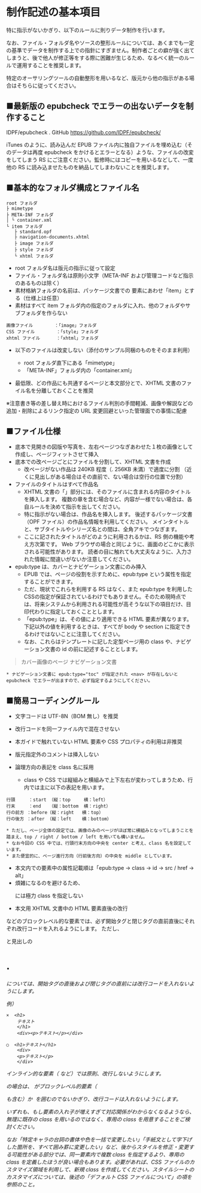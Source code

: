 # 制作記述の基本項目

特に指示がないかぎり、以下のルールに則りデータ制作を行います。

なお、ファイル・フォルダ名やソースの整形ルールについては、あくまでも一定の基準でデータを制作する上での指針にすぎません。制作者ごとの癖が強く出てしまうと、後で他人が修正等をする際に困難が生じるため、なるべく統一のルールで運用することを推奨します。

特定のオーサリングツールの自動整形を用いるなど、版元から他の指示がある場合はそちらに従ってください。


## ■最新版の epubcheck でエラーの出ないデータを制作すること

IDPF/epubcheck . GitHub
https://github.com/IDPF/epubcheck/

iTunes のように、読み込んだ EPUB ファイル内に独自ファイルを埋め込む（そのデータは再度 epubcheck をかけるとエラーとなる）ような、ファイルの改変をしてしまう RS にご注意ください。監修時にはコピーを用いるなどして、一度他の RS に読み込ませたものを納品してしまわないことを推奨します。


## ■基本的なフォルダ構成とファイル名

```
root フォルダ
├ mimetype
├ META-INF フォルダ
│ └ container.xml
└ item フォルダ
   ├ standard.opf
   ├ navigation-documents.xhtml
   ├ image フォルダ
   ├ style フォルダ
   └ xhtml フォルダ
```

* root フォルダ名は版元の指示に従って設定
* ファイル・フォルダ名は原則小文字（META-INF および管理コードなど指示のあるものは除く）
* 素材格納フォルダの名前は、パッケージ文書での <item> 要素にあわせ「item」とする（仕様上は任意）
* 素材はすべて item フォルダ内の指定のフォルダに入れ、他のフォルダやサブフォルダを作らない

```
画像ファイル        ：「image」フォルダ
CSS ファイル        ：「style」フォルダ
xhtml ファイル      ：「xhtml」フォルダ
```

* 以下のファイルは改変しない（添付のサンプル同梱のものをそのまま利用）
    * root フォルダ直下にある「mimetype」
    * 「META-INF」フォルダ内の「container.xml」

* 最低限、どの作品にも共通するページと本文部分とで、XHTML 文書のファイル名を分離しておくことを推奨

※注意書き等の差し替え時におけるファイル判別の手間軽減、画像や解説などの追加・削除によるリンク指定の URL 変更回避といった管理面での事情に配慮

## ■ファイル仕様

* 底本で見開きの図版や写真を、左右ページつなぎあわせた１枚の画像として作成し、ページフィットさせて挿入
* 底本での改ページごとにファイルを分割して、XHTML 文書を作成
    * 改ページがない作品は 240KB 程度（. 256KB 未満）で適度に分割
      （近くに見出しがある場合はその直前で、ない場合は空行の位置で分割）
* ファイルのタイトルはすべて作品名
    * XHTML 文書の「<title>.</title>」部分には、そのファイルに含まれる内容のタイトルを挿入します。
      複数の章を含む場合など、内容が一様でない場合は、各自ルールを決めて指示を出してください。
    * 特に指示がない場合は、作品名を挿入します。
      後述するパッケージ文書（OPF ファイル）の作品名情報を利用してください。
      メインタイトルと、サブタイトルやシリーズ名との間は、全角アキでつなぎます。
    * ここに記されたタイトルがどのように利用されるかは、RS 側の機能や考え方次第です。
      Web ブラウザの場合と同じように、画面のどこかに表示される可能性があります。
      読者の目に触れても大丈夫なように、入力された情報に間違いがないか注意してください。
* epub:type は、カバーとナビゲーション文書にのみ挿入
    * EPUB では、ページの役割を示すために、epub:type という属性を指定することができます。
    * ただ、現状でこれらを利用する RS はなく、また epub:type を利用した CSSの指定が保証されているわけでもありません。そのため現時点では、将来システムから利用される可能性が高そうな以下の項目だけ、目印代わりに指定しておくこととします。
    * 「epub:type」は、その値により適用できる HTML 要素が異なります。下記以外の値を利用するときは、すべてが body や section に指定できるわけではないことに注意してください。
    * なお、これらはテンプレートに記した定型ページ用の class や、ナビゲーション文書の id の前に記述することとします。

> カバー画像のページ  <body epub:type="cover" class="p-cover">
> ナビゲーション文書  <nav epub:type="toc" id="toc">

    * ナビゲーション文書に epub:type="toc" が指定された <nav> が存在しないと epubcheck でエラーが出ますので、必ず指定するようにしてください。


## ■簡易コーディングルール

* 文字コードは UTF-8N（BOM 無し）を推奨
* 改行コードを同一ファイル内で混在させない
* 本ガイドで触れていない HTML 要素や CSS プロパティの利用は非推奨
* 版元指定外のコメントは挿入しない
* 論理方向の表記を class 名に採用

    * class や CSS では縦組みと横組みで上下左右が変わってしまうため、行内では主に以下の表記を用います。

```
行頭     ：start （縦：top     横：left）
行末     ：end   （縦：bottom  横：right）
行の前方 ：before（縦：right   横：top）
行の後方 ：after （縦：left    横：bottom）
```

    * ただし、ページ全体の設定では、画像のみのページがほぼ常に横組みとなってしまうことを踏まえ、top / right / bottom / left を用いても構いません。
    * なお今回の CSS 中では、行頭行末方向の中央を center と考え、class 名を設定しています。
    * また便宜的に、ページ進行方向（行前後方向）の中央を middle としています。

* 本文内での要素中の属性記載順は「epub:type → class → id → src / href → alt」
* 煩雑になるのを避けるため、<p> には極力 class を指定しない
* 本文用 XHTML 文書中の HTML 要素直後の改行

<div> などのブロックレベル的な要素では、必ず開始タグと閉じタグの直前直後にそれぞれ改行コードを入れるようにします。
ただし、<p> と見出しの <h1>.<h6> については、開始タグの直後および閉じタグの直前には改行コードを入れないようにします。

例）

```
×  <h1>
    テキスト
    </h1>
    <div><p>テキスト</p></div>

○  <h1>テキスト</h1>
    <div>
    <p>テキスト</p>
    </div>
```

インライン的な要素（<span> など）では原則、改行しないようにします。

<a> の場合は、<a> がブロックレベル的要素（<p> も含む）か <img> を囲むのでないかぎり、改行コードは入れないようにします。

いずれも、もし要素の入れ子が増えすぎて対応関係がわからなくなるようなら、無理に既存の class を用いるのではなく、専用の class を用意することをご検討ください。


なお「特定キャラの台詞の書体や色を一括で変更したい」「手紙文として字下げした箇所を、すべて囲み罫に変更したい」など、後からスタイルを修正・変更する可能性がある部分では、同一要素内で複数 class を指定するより、専用の class を定義したほうが良い場合もあります。必要があれば、CSS ファイルのカスタマイズ領域を利用して、新規 class を作成してください。スタイルシートのカスタマイズについては、後述の「デフォルト CSS ファイルについて」の項を参照のこと。
